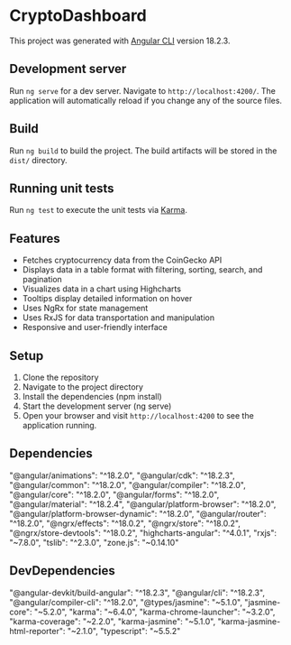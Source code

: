 # CryptoDashboard

This project was generated with [Angular CLI](https://github.com/angular/angular-cli) version 18.2.3.

## Development server

Run `ng serve` for a dev server. Navigate to `http://localhost:4200/`. The application will automatically reload if you change any of the source files.


## Build

Run `ng build` to build the project. The build artifacts will be stored in the `dist/` directory.

## Running unit tests

Run `ng test` to execute the unit tests via [Karma](https://karma-runner.github.io).


## Features

- Fetches cryptocurrency data from the CoinGecko API
- Displays data in a table format with filtering, sorting, search, and pagination
- Visualizes data in a chart using Highcharts
- Tooltips display detailed information on hover
- Uses NgRx for state management
- Uses RxJS for data transportation and manipulation
- Responsive and user-friendly interface

## Setup

1. Clone the repository
2. Navigate to the project directory
3. Install the dependencies (npm install)
4. Start the development server (ng serve)
5. Open your browser and visit `http://localhost:4200` to see the application running.

## Dependencies

"@angular/animations": "^18.2.0",
"@angular/cdk": "^18.2.3",
"@angular/common": "^18.2.0",
"@angular/compiler": "^18.2.0",
"@angular/core": "^18.2.0",
"@angular/forms": "^18.2.0",
"@angular/material": "^18.2.4",
"@angular/platform-browser": "^18.2.0",
"@angular/platform-browser-dynamic": "^18.2.0",
"@angular/router": "^18.2.0",
"@ngrx/effects": "^18.0.2",
"@ngrx/store": "^18.0.2",
"@ngrx/store-devtools": "^18.0.2",
"highcharts-angular": "^4.0.1",
"rxjs": "~7.8.0",
"tslib": "^2.3.0",
"zone.js": "~0.14.10"

## DevDependencies

"@angular-devkit/build-angular": "^18.2.3",
"@angular/cli": "^18.2.3",
"@angular/compiler-cli": "^18.2.0",
"@types/jasmine": "~5.1.0",
"jasmine-core": "~5.2.0",
"karma": "~6.4.0",
"karma-chrome-launcher": "~3.2.0",
"karma-coverage": "~2.2.0",
"karma-jasmine": "~5.1.0",
"karma-jasmine-html-reporter": "~2.1.0",
"typescript": "~5.5.2"

